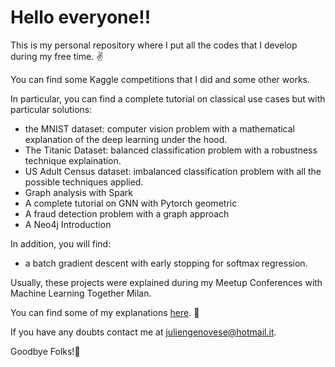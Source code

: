 # Hello everyone!!

This is my personal repository where I put all the codes that I develop during my free time. :v:

You can find some Kaggle competitions that I did and some other works. 

In particular, you can find a complete tutorial on classical use cases but with particular solutions:
- the MNIST dataset: computer vision problem with a mathematical explanation of the deep learning under the hood.
- The Titanic Dataset: balanced classification problem with a robustness technique explaination.
- US Adult Census dataset: imbalanced classification problem with all the possible techniques applied.
- Graph analysis with Spark
- A complete tutorial on GNN with Pytorch geometric
- A fraud detection problem with a graph approach
- A Neo4j Introduction

In addition, you will find:
-  a batch gradient descent with early stopping for softmax regression.

Usually, these projects were explained during my Meetup Conferences with Machine Learning Together Milan.

You can find some of my explanations [here](https://www.youtube.com/playlist?list=PLjb-lLu1LyjT9QKEqy-lMquMhceEtAY0t).  :muscle:

If you have any doubts contact me at <juliengenovese@hotmail.it>.

Goodbye Folks!:clap:
